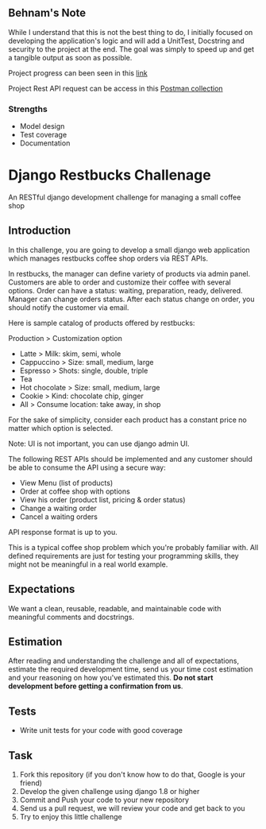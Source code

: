 
## Behnam's Note
While I understand that this is not the best thing to do, I initially focused on developing the application's logic and will add a UnitTest, Docstring and security to the project at the end. The goal was simply to speed up and get a tangible output as soon as possible.

Project progress can been seen in this [link](https://trello.com/b/j5cI8KMt/restbuck-challenge)

Project Rest API request can be access in this [Postman collection](https://www.getpostman.com/collections/e689d7da1ec6aeb49f6a)

### Strengths
- Model design
- Test coverage
- Documentation

# Django Restbucks Challenage

An RESTful django development challenge for managing a small coffee shop

## Introduction 
In this challenge, you are going to develop a small django web application which manages 
restbucks coffee shop orders via REST APIs.

In restbucks, the manager can define variety of products via admin panel. Customers 
are able to order and customize their coffee with several options. Order can have a 
status: waiting, preparation, ready, delivered. Manager can change orders status. 
After each status change on order, you should notify the customer via email.

Here is sample catalog of products offered by restbucks:

Production > Customization option

- Latte >	Milk: skim, semi, whole
- Cappuccino > Size: small, medium, large
- Espresso > Shots: single, double, triple
- Tea
- Hot chocolate > Size: small, medium, large
- Cookie > Kind: chocolate chip, ginger
- All > Consume location: take away, in shop

For the sake of simplicity, consider each product has a constant price no matter which option is selected.

Note: UI is not important, you can use django admin UI.

The following REST APIs should be implemented and any customer should be able to consume the API 
using a secure way:

- View Menu (list of products)
- Order at coffee shop with options
- View his order (product list, pricing & order status)
- Change a waiting order
- Cancel a waiting orders

API response format is up to you.

This is a typical coffee shop problem which you're probably familiar with.
All defined requirements are just for testing your programming skills, they 
might not be meaningful in a real world example.

## Expectations

We want a clean, reusable, readable, and maintainable code with meaningful comments and docstrings.

## Estimation

After reading and understanding the challenge and all of expectations, estimate the required development time, send us your time cost estimation and your reasoning on how you've estimated 
this. **Do not start development before getting a confirmation from us**.

## Tests

- Write unit tests for your code with good coverage

## Task

1. Fork this repository (if you don't know how to do that, Google is your friend)
2. Develop the given challenge using django 1.8 or higher
3. Commit and Push your code to your new repository
4. Send us a pull request, we will review your code and get back to you
5. Try to enjoy this little challenge

